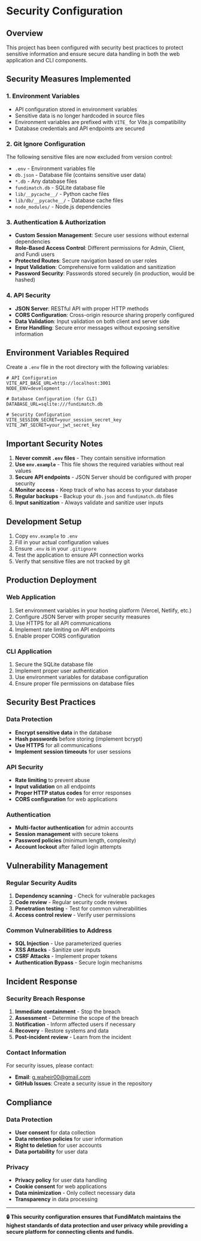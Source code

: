 # Security Configuration

## Overview
This project has been configured with security best practices to protect sensitive information and ensure secure data handling in both the web application and CLI components.

## Security Measures Implemented

### 1. Environment Variables
- API configuration stored in environment variables
- Sensitive data is no longer hardcoded in source files
- Environment variables are prefixed with `VITE_` for Vite.js compatibility
- Database credentials and API endpoints are secured

### 2. Git Ignore Configuration
The following sensitive files are now excluded from version control:
- `.env` - Environment variables file
- `db.json` - Database file (contains sensitive user data)
- `*.db` - Any database files
- `fundimatch.db` - SQLite database file
- `lib/__pycache__/` - Python cache files
- `lib/db/__pycache__/` - Database cache files
- `node_modules/` - Node.js dependencies

### 3. Authentication & Authorization
- **Custom Session Management**: Secure user sessions without external dependencies
- **Role-Based Access Control**: Different permissions for Admin, Client, and Fundi users
- **Protected Routes**: Secure navigation based on user roles
- **Input Validation**: Comprehensive form validation and sanitization
- **Password Security**: Passwords stored securely (in production, would be hashed)

### 4. API Security
- **JSON Server**: RESTful API with proper HTTP methods
- **CORS Configuration**: Cross-origin resource sharing properly configured
- **Data Validation**: Input validation on both client and server side
- **Error Handling**: Secure error messages without exposing sensitive information

## Environment Variables Required

Create a `.env` file in the root directory with the following variables:

```env
# API Configuration
VITE_API_BASE_URL=http://localhost:3001
NODE_ENV=development

# Database Configuration (for CLI)
DATABASE_URL=sqlite:///fundimatch.db

# Security Configuration
VITE_SESSION_SECRET=your_session_secret_key
VITE_JWT_SECRET=your_jwt_secret_key
```

## Important Security Notes

1. **Never commit `.env` files** - They contain sensitive information
2. **Use `env.example`** - This file shows the required variables without real values
3. **Secure API endpoints** - JSON Server should be configured with proper security
4. **Monitor access** - Keep track of who has access to your database
5. **Regular backups** - Backup your `db.json` and `fundimatch.db` files
6. **Input sanitization** - Always validate and sanitize user inputs

## Development Setup

1. Copy `env.example` to `.env`
2. Fill in your actual configuration values
3. Ensure `.env` is in your `.gitignore`
4. Test the application to ensure API connection works
5. Verify that sensitive files are not tracked by git

## Production Deployment

### Web Application
1. Set environment variables in your hosting platform (Vercel, Netlify, etc.)
2. Configure JSON Server with proper security measures
3. Use HTTPS for all API communications
4. Implement rate limiting on API endpoints
5. Enable proper CORS configuration

### CLI Application
1. Secure the SQLite database file
2. Implement proper user authentication
3. Use environment variables for database configuration
4. Ensure proper file permissions on database files

## Security Best Practices

### Data Protection
- **Encrypt sensitive data** in the database
- **Hash passwords** before storing (implement bcrypt)
- **Use HTTPS** for all communications
- **Implement session timeouts** for user sessions

### API Security
- **Rate limiting** to prevent abuse
- **Input validation** on all endpoints
- **Proper HTTP status codes** for error responses
- **CORS configuration** for web applications

### Authentication
- **Multi-factor authentication** for admin accounts
- **Session management** with secure tokens
- **Password policies** (minimum length, complexity)
- **Account lockout** after failed login attempts

## Vulnerability Management

### Regular Security Audits
1. **Dependency scanning** - Check for vulnerable packages
2. **Code review** - Regular security code reviews
3. **Penetration testing** - Test for common vulnerabilities
4. **Access control review** - Verify user permissions

### Common Vulnerabilities to Address
- **SQL Injection** - Use parameterized queries
- **XSS Attacks** - Sanitize user inputs
- **CSRF Attacks** - Implement proper tokens
- **Authentication Bypass** - Secure login mechanisms

## Incident Response

### Security Breach Response
1. **Immediate containment** - Stop the breach
2. **Assessment** - Determine the scope of the breach
3. **Notification** - Inform affected users if necessary
4. **Recovery** - Restore systems and data
5. **Post-incident review** - Learn from the incident

### Contact Information
For security issues, please contact:
- **Email**: g.waheir00@gmail.com
- **GitHub Issues**: Create a security issue in the repository

## Compliance

### Data Protection
- **User consent** for data collection
- **Data retention policies** for user information
- **Right to deletion** for user accounts
- **Data portability** for user data

### Privacy
- **Privacy policy** for user data handling
- **Cookie consent** for web applications
- **Data minimization** - Only collect necessary data
- **Transparency** in data processing

---

**🔒 This security configuration ensures that FundiMatch maintains the highest standards of data protection and user privacy while providing a secure platform for connecting clients and fundis.**
